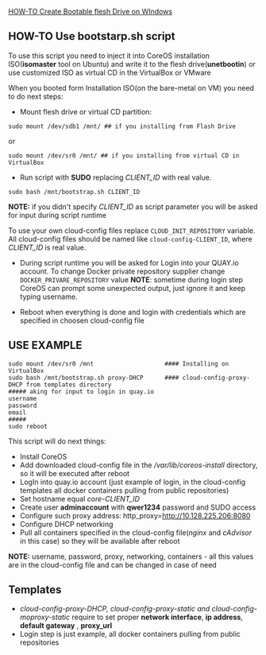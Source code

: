[HOW-TO Create Bootable flesh Drive on WIndows](https://github.com/Trane9991/bootstrap-coreos/wiki/HOW-TO-Create-Bootable-flesh-Drive-on-WIndows)

## HOW-TO Use bootstarp.sh script ##
To use this script you need to inject it into CoreOS installation ISO(**isomaster** tool on Ubuntu) and write it to the flesh drive(**unetbootin**) or use customized ISO as virtual CD in the VirtualBox or VMware

When you booted form Installation ISO(on the bare-metal on VM) you need to do next steps:
* Mount flesh drive or virtual CD partition:
```
sudo mount /dev/sdb1 /mnt/ ## if you installing from Flash Drive
```  
or
```
sudo mount /dev/sr0 /mnt/ ## if you installing from virtual CD in VirtualBox
```

* Run script with **SUDO** replacing *CLIENT_ID* with real value.
```
sudo bash /mnt/bootstrap.sh CLIENT_ID
```
**NOTE:** if you didn't specify *CLIENT_ID* as script parameter you will be asked for input during script runtime


To use your own cloud-config files replace ```CLOUD_INIT_REPOSITORY``` variable. All cloud-config files should be named like ```cloud-config-CLIENT_ID```, where *CLIENT_ID* is real value.

* During script runtime you will be asked for Login into your QUAY.io account. To change Docker private repository supplier change ```DOCKER_PRIVARE_REPOSITORY``` value
**NOTE**: sometime during login step CoreOS can prompt some unexpected output, just ignore it and keep typing username.

* Reboot when everything is done and login with credentials which are specified in choosen cloud-config file


## USE EXAMPLE ##
```
sudo mount /dev/sr0 /mnt                    #### Installing on VirtualBox
sudo bash /mnt/bootstrap.sh proxy-DHCP      #### cloud-config-proxy-DHCP from templates directory
##### aking for input to login in quay.io
username
password
email
#####
sudo reboot
```

This script will do next things:
* Install CoreOS
* Add downloaded cloud-config file in the */var/lib/coreos-install* directory, so it will be executed after reboot
* LogIn into quay.io account  (just example of login, in the cloud-config templates all docker containers pulling from public repositories)
* Set hostname equal *core-CLIENT_ID*
* Create user **adminaccount** with **qwer1234** password and SUDO access
* Configure such proxy address: http_proxy=http://10.128.225.206:8080
* Configure DHCP networking
* Pull all containers specified in the cloud-config file(*nginx* and *cAdvisor* in this case) so they will be available after reboot

**NOTE:** username, password, proxy, networking, containers - all this values are in the cloud-config file and can be changed in case of need


## Templates ##
* *cloud-config-proxy-DHCP, cloud-config-proxy-static and cloud-config-moproxy-static* require to set proper **network interface**, **ip address**, **default gateway** , **proxy_url**
* Login step is just example, all docker containers pulling from public repositories

